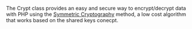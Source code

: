 The Crypt class provides an easy and secure way to encrypt/decrypt data with PHP using the [Symmetric Cryptography](http://en.wikipedia.org/wiki/Cryptography#Symmetric-key_cryptography) method, a low cost algorithm that works based on the shared keys conecpt.